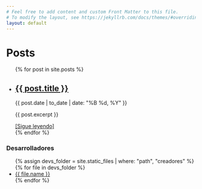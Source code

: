 ```yaml
---
# Feel free to add content and custom Front Matter to this file.
# To modify the layout, see https://jekyllrb.com/docs/themes/#overriding-theme-defaults
layout: default
---
```

# Posts

<ul>
  {% for post in site.posts %}
    <li>
      <h2><a href="{{ post.url | relative_url }}">{{ post.title }}</a></h2>
      <p class="post-meta">{{ post.date | to_date | date: "%B %d, %Y" }}</p>
      <p>{{ post.excerpt }}</p>
      <a href="{{ post.url | relative_url }}">[Sigue leyendo]</a>
    </li>
  {% endfor %}
</ul>


<footer>
  <h3>Desarrolladores</h3>
  <ul>
    {% assign devs_folder = site.static_files | where: "path", "creadores" %}
    {% for file in devs_folder %}
      <li><a href="{{ file.path | relative_url }}">{{ file.name }}</a></li>
    {% endfor %}
  </ul>
</footer>